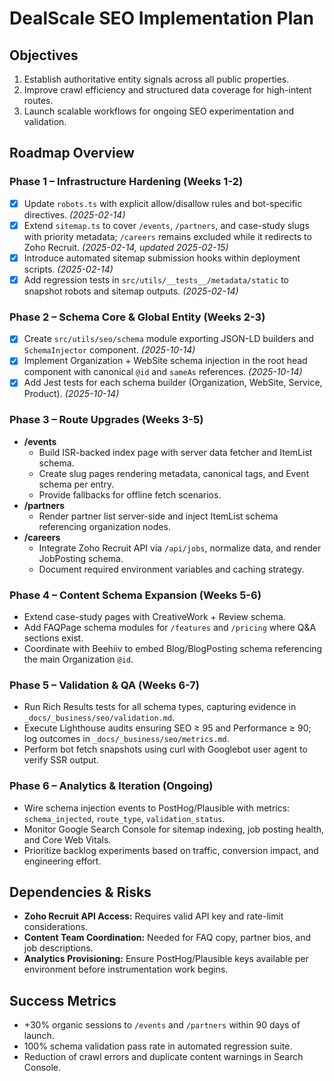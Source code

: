# DealScale SEO Implementation Plan

## Objectives
1. Establish authoritative entity signals across all public properties.
2. Improve crawl efficiency and structured data coverage for high-intent routes.
3. Launch scalable workflows for ongoing SEO experimentation and validation.

## Roadmap Overview

### Phase 1 – Infrastructure Hardening (Weeks 1-2)
- [x] Update `robots.ts` with explicit allow/disallow rules and bot-specific directives. *(2025-02-14)*
- [x] Extend `sitemap.ts` to cover `/events`, `/partners`, and case-study slugs with priority metadata; `/careers` remains excluded while it redirects to Zoho Recruit. *(2025-02-14, updated 2025-02-15)*
- [x] Introduce automated sitemap submission hooks within deployment scripts. *(2025-02-14)*
- [x] Add regression tests in `src/utils/__tests__/metadata/static` to snapshot robots and sitemap outputs. *(2025-02-14)*

### Phase 2 – Schema Core & Global Entity (Weeks 2-3)
- [x] Create `src/utils/seo/schema` module exporting JSON-LD builders and `SchemaInjector` component. *(2025-10-14)*
- [x] Implement Organization + WebSite schema injection in the root head component with canonical `@id` and `sameAs` references. *(2025-10-14)*
- [x] Add Jest tests for each schema builder (Organization, WebSite, Service, Product). *(2025-10-14)*

### Phase 3 – Route Upgrades (Weeks 3-5)
- **/events**
  - Build ISR-backed index page with server data fetcher and ItemList schema.
  - Create slug pages rendering metadata, canonical tags, and Event schema per entry.
  - Provide fallbacks for offline fetch scenarios.
- **/partners**
  - Render partner list server-side and inject ItemList schema referencing organization nodes.
- **/careers**
  - Integrate Zoho Recruit API via `/api/jobs`, normalize data, and render JobPosting schema.
  - Document required environment variables and caching strategy.

### Phase 4 – Content Schema Expansion (Weeks 5-6)
- Extend case-study pages with CreativeWork + Review schema.
- Add FAQPage schema modules for `/features` and `/pricing` where Q&A sections exist.
- Coordinate with Beehiiv to embed Blog/BlogPosting schema referencing the main Organization `@id`.

### Phase 5 – Validation & QA (Weeks 6-7)
- Run Rich Results tests for all schema types, capturing evidence in `_docs/_business/seo/validation.md`.
- Execute Lighthouse audits ensuring SEO ≥ 95 and Performance ≥ 90; log outcomes in `_docs/_business/seo/metrics.md`.
- Perform bot fetch snapshots using curl with Googlebot user agent to verify SSR output.

### Phase 6 – Analytics & Iteration (Ongoing)
- Wire schema injection events to PostHog/Plausible with metrics: `schema_injected`, `route_type`, `validation_status`.
- Monitor Google Search Console for sitemap indexing, job posting health, and Core Web Vitals.
- Prioritize backlog experiments based on traffic, conversion impact, and engineering effort.

## Dependencies & Risks
- **Zoho Recruit API Access:** Requires valid API key and rate-limit considerations.
- **Content Team Coordination:** Needed for FAQ copy, partner bios, and job descriptions.
- **Analytics Provisioning:** Ensure PostHog/Plausible keys available per environment before instrumentation work begins.

## Success Metrics
- +30% organic sessions to `/events` and `/partners` within 90 days of launch.
- 100% schema validation pass rate in automated regression suite.
- Reduction of crawl errors and duplicate content warnings in Search Console.
